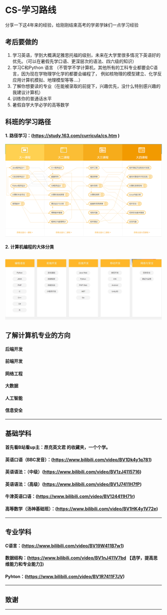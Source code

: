 # CS-学习路线
分享一下这4年来的经验，给刚刚结束高考的学弟学妹们一点学习经验

## 考后要做的
1. 学习英语，学到大概满足雅思托福的级别，未来在大学里很多情况下英语好的优先。（可以在暑假先学口语、更深层次的语法、四六级的知识）
2. 学习C和Python 语言
（不管学不学计算机，其他所有的工科专业都要会C语言，因为现在学物理学化学的都要会编程了，
  例如核物理的模型建立、化学反应用计算机模拟、地理模型等等....）
3. 了解你想要读的专业（在能被录取的前提下，兴趣优先，没什么特别感兴趣的我建议计算机）
4. 训练你的普通话水平
5. 暑假自学大学必学的高等数学
## 科班的学习路径
#### 1. 路径学习：(https://study.163.com/curricula/cs.htm )
![科班学习路线](https://github.com/Poyhub/CS-Study/blob/main/img/study2.png)
#### 2. 计算机编程的大体分类
![计算机编程的大体分类](https://github.com/Poyhub/CS-Study/blob/main/img/study.png)
---
## 了解计算机专业的方向
#### 后端开发
#### 前端开发
#### 网络工程
#### 大数据
#### 人工智能
#### 信息安全
---
## 基础学科
#### 首先看B站看up主：昂克英文君 的收藏夹，一个个学。
#### 英语口语（BBC发音）：(https://www.bilibili.com/video/BV1Dk4y1q781)
#### 英语语法：（中级）(https://www.bilibili.com/video/BV1zJ4115716)
#### 英语语法：（高级）(https://www.bilibili.com/video/BV1J7411H7fP)
#### 牛津英语口语：(https://www.bilibili.com/video/BV124411H71r)
#### 高等数学（汤神基础班）：(https://www.bilibili.com/video/BV1HK4y1V72e)
---
## 专业学科

#### C语言：(https://www.bilibili.com/video/BV19W411B7w1)
#### 数据结构：(https://www.bilibili.com/video/BV1nJ411V7bd 【选学，提高思维能力和专业能力】)
#### Pyhton：(https://www.bilibili.com/video/BV1R7411F7JV)
---
## 致谢

----------------------------------------------------------------------------------------------------------------------------------------------------
